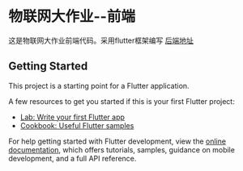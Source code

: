 # 物联网大作业--前端

这是物联网大作业前端代码。采用flutter框架编写
[后端地址](https://github.com/mdd3135/iot_bigwork_backend/tree/master)

## Getting Started

This project is a starting point for a Flutter application.

A few resources to get you started if this is your first Flutter project:

- [Lab: Write your first Flutter app](https://docs.flutter.dev/get-started/codelab)
- [Cookbook: Useful Flutter samples](https://docs.flutter.dev/cookbook)

For help getting started with Flutter development, view the
[online documentation](https://docs.flutter.dev/), which offers tutorials,
samples, guidance on mobile development, and a full API reference.
